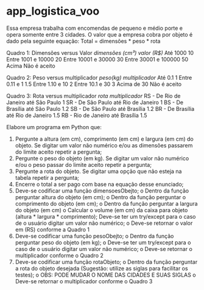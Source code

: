 # app_logistica_voo
Essa empresa trabalha com encomendas de pequeno e médio porte e opera somente entre 3 cidades.
O valor que a empresa cobra por objeto é dado pela seguinte equação: Total = dimensões * peso * rota

Quadro 1: Dimensões versus Valor
*dimensões (cm³) valor (R$)*
Até 1000 10
Entre 1001 e 10000 20
Entre 10001 e 30000 30
Entre 30001 e 100000 50
Acima Não é aceito

Quadro 2: Peso versus multiplicador
*peso(kg) multiplicador*
Até 0.1 1
Entre 0.11 e 1 1.5
Entre 1.10 e 10 2
Entre 10.1 e 30 3
Acima de 30 Não é aceito

Quadro 3: Rota versus multiplicador
*rota multiplicador*
RS - De Rio de Janeiro até São Paulo 1
SR - De São Paulo até Rio de Janeiro 1
BS - De Brasília até São Paulo 1.2
SB - De São Paulo até Brasília 1.2
BR - De Brasília até Rio de Janeiro 1.5
RB - Rio de Janeiro até Brasília 1.5

Elabore um programa em Python que:
1. Pergunte a altura (em cm), comprimento (em cm) e largura (em cm) do objeto. Se digitar um valor não numérico e/ou as dimensões passarem do limite aceito repetir a pergunta;
2. Pergunte o peso do objeto (em kg). Se digitar um valor não numérico e/ou o peso passar do limite aceito repetir a pergunta;
3. Pergunte a rota do objeto. Se digitar uma opção que não esteja na tabela repetir a pergunta;
4. Encerre o total a ser pago com base na equação desse enunciado;
5. Deve-se codificar uma função dimensoesObejto;
  o Dentro da função perguntar altura do objeto (em cm);
  o Dentro da função perguntar o comprimento do objeto (em cm);
  o Dentro da função perguntar a largura do objeto (em cm)
  o Calcular o volume (em cm) da caixa para objeto (altura * largura * comprimento);
  Deve-se ter um try/except para o caso de o usuário digitar um valor não numérico;
  o Deve-se retornar o valor em (RS) conforme a Quadro 1
6. Deve-se codificar uma função pesoObejto;
  o Dentro da função perguntar peso do objeto (em kg);
  o Deve-se ter um try/except para o caso de o usuário digitar um valor não numérico;
  o Deve-se retornar o multiplicador conforme o Quadro 2
7. Deve-se codificar uma função rotaObjeto;
  o Dentro da função perguntar a rota do objeto desejada (Sugestão: utilize as siglas para facilitar os testes);
  o OBS: PODE MUDAR O NOME DAS CIDADES E SUAS SIGLAS
  o Deve-se retornar o multiplicador conforme o Quadro 3
